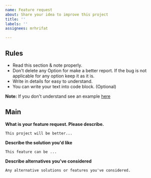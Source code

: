 ```yaml
---
name: Feature request
about: Share your idea to improve this project
title: ''
labels: ''
assignees: mrhrifat

---
```


## Rules
- Read this section & note properly.
- Don't delete any Option for make a better report. If the bug is not applicable for any option keep it as it is.
- Write in details for easy to understand.
- You can write your text into code block. (Optional)

**Note:** If you don't understand see an example [here]()

## Main
**What is your feature request. Please describe.**
```
This project will be better...
```

**Describe the solution you'd like**
```
This feature can be ...
```

**Describe alternatives you've considered**
```
Any alternative solutions or features you've considered.
```
